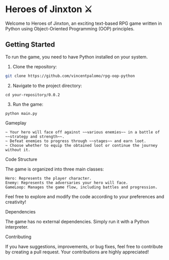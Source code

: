 # Heroes of Jinxton ⚔

Welcome to Heroes of Jinxton, an exciting text-based RPG game written in Python using Object-Oriented Programming (OOP) principles.

## Getting Started

To run the game, you need to have Python installed on your system.

1. Clone the repository:

```bash
git clone https://github.com/vincentpalomo/rpg-oop-python
```

2. Navigate to the project directory:

```
cd your-repository/0.0.2
```

3. Run the game:

```
python main.py
```

Gameplay

    ~ Your hero will face off against ~~various enemies~~ in a battle of ~~strategy and strength~~.
    ~ Defeat enemies to progress through ~~stages~~ and earn loot.
    ~ Choose whether to equip the obtained loot or continue the journey without it.

Code Structure

The game is organized into three main classes:

    Hero: Represents the player character.
    Enemy: Represents the adversaries your hero will face.
    GameLoop: Manages the game flow, including battles and progression.

Feel free to explore and modify the code according to your preferences and creativity!

Dependencies

The game has no external dependencies. Simply run it with a Python interpreter.

Contributing

If you have suggestions, improvements, or bug fixes, feel free to contribute by creating a pull request. Your contributions are highly appreciated!
